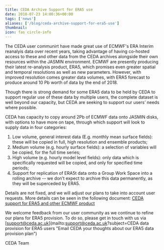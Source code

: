 ```yaml
---
title: CEDA Archive Support for ERA5 use
date: 2018-07-23 14:00:36+00:00
tags: ['news']
aliases: ['/blog/ceda-archive-support-for-era5-use']
thumbnail: 
icon: fas circle-info
---
```

The CEDA user communirt have made great use of ECMWF's ERA Interim reanalyis data over recent years, taking advantage of having co-hosted access to these and other data from the CEDA archives alongside their own resources within the JASMIN environment. ECMWF are presently producing their latest re-analysis product, ERA5, which promises even greater spatial and temporal resolutions as well as new parameters. However, with improved resolution comes greater data volumes, with ERA5 forecast to produce around 10 Pb worth of data by the end of 2018.


Though there is strong demand for some ERA5 data to be held by CEDA to support regular use of these data by multiple users, the complete dataset is well beyond our capacity, but CEDA are seeking to support our users’ needs where possible. 


CEDA has capacity to copy around 2Pb of ECMWF data onto JASMIN disks, with options to have more on tape, through which support will look to supply data in four categories:


1. Low volume, general interest data (E.g. monthly mean surface fields): these will be copied in full, high resolution and ensemble products;
2. Medium volume (e.g. hourly surface fields): a selection of variables will be copied, for the full time series;
3. High volume (e.g. hourly model level fields): only data which is specifically requested will be copied, and only for specified time periods;
4. Support for replication of ERA5t data onto a Group Work Space into a rolling archive -- we don’t expect to archive this data permanently, as they will be superceded by ERA5.


Details are not fixed, and we will adjust our plans to take into account user requests. More details can be seen in the following document: [CEDA support for ERA5 and other ECMWF product](https://docs.google.com/document/d/1wTb7sMAxsmaZlvpoQRTvcm1IaKL8VPJ0bYcFLHiUn4g/edit?usp=sharing) 


We welcome feedback from our user community as we continue to refine our plans for ERA5 provision. To do so, please get in touch with us via [support@ceda.ac.uk](mailto:support@ceda.ac.uk?subject=CEDA data provision for ERA5 users "Email CEDA your thoughts about our ERA5 data provision plan")


CEDA Team

